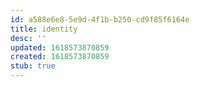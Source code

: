 ```yaml
---
id: a588e6e8-5e9d-4f1b-b250-cd9f85f6164e
title: identity
desc: ''
updated: 1618573870859
created: 1618573870859
stub: true
---
```


